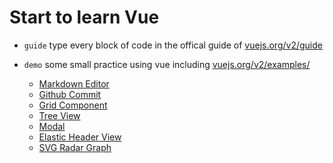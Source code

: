 # Start to learn Vue
- `guide` type every block of code in the offical guide of [vuejs.org/v2/guide](vuejs.org/v2/guide)

- `demo` some small practice using vue including [vuejs.org/v2/examples/](vuejs.org/v2/examples/)
    - [Markdown Editor](https://abowloflrf.github.io/vue-start/demo/markdown/)
    - [Github Commit](https://abowloflrf.github.io/vue-start/demo/commits/)
    - [Grid Component](https://abowloflrf.github.io/vue-start/demo/grid-component/)
    - [Tree View](https://abowloflrf.github.io/vue-start/demo/tree-view/)
    - [Modal](https://abowloflrf.github.io/vue-start/demo/modal)
    - [Elastic Header View](https://abowloflrf.github.io/vue-start/demo/elastic)
    - [SVG Radar Graph](https://abowloflrf.github.io/vue-start/demo/svg)